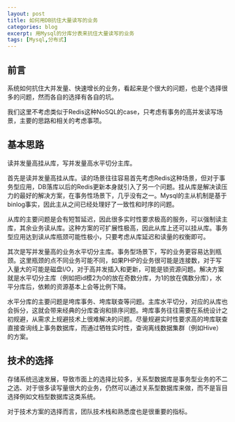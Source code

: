 ```yaml
---
layout: post
title: 如何用DB抗住大量读写的业务
categories: blog
excerpt: 用Mysql的分库分表来抗住大量读写的业务
tags: [Mysql,分布式]
---
```


## 前言

系统如何抗住大并发量、快速增长的业务，看起来是个很大的问题，也是个选择很多的问题，然而各自的选择有各自的坑。

我们这里不考虑类似于Redis这种NoSQL的case，只考虑有事务的高并发读写场景，主要的思路和相关的考虑事项。

## 基本思路

读并发量高挂从库，写并发量高水平切分主库。

首先是读并发量高挂从库。读的场景往往容易首先考虑Redis这种场景，但对于事务型应用，DB落库以后的Redis更新本身就引入了另一个问题。挂从库是解决读压力的最好的解决方案，在事务性场景下，几乎没有之一。Mysql的主从机制是基于binlog事实，因此主从之间已经处理好了一致性和时序的问题。

从库的主要问题是会有短暂延迟，因此很多实时性要求极高的服务，可以强制读主库，其余业务读从库。这种方案的可扩展性极高，因此从库上还可以挂从库。事务型应用达到读从库瓶颈可能性极小，只要考虑从库延迟和读量的权衡即可。

其次是写并发量高的业务水平切分主库。事务型场景下，写的业务更容易达到瓶颈。这里瓶颈的点不同业务可能不同，如果PHP的业务很可能是连接数，对于写入量大的可能是磁盘I/O，对于高并发插入和更新，可能是锁资源问题。解决方案就是水平切分主库（例如把id模2为0的放在奇数分库，为1的放在偶数分库），水平分库后，依赖的资源基本上会等比例下降。

水平分库的主要问题是垮库事务、垮库联查等问题。主库水平切分，对应的从库也会拆分，这就会带来经典的分库查询和排序问题。垮库事务往往需要在系统设计之初规避，从需求上规避技术上很难解决的问题。尽量规避实时性要求高的垮库联查直接查询线上事务数据库，而通过牺牲实时性，查询离线数据集群（例如Hive）的方案。

## 技术的选择

存储系统迅速发展，导致市面上的选择比较多，关系型数据库是事务型业务的不二之选、对于很多读写量很大的业务，仍然可以通过关系型数据库来做，而不是盲目选择例如文档型数据库这类系统。

对于技术方案的选择而言，团队技术栈和熟悉度也是很重要的指标。
